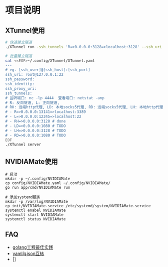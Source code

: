 项目说明
===


## XTunnel使用

```bash
# 快速建立隧道
./XTunnel run -ssh_tunnels 'R=>0.0.0.0:3128=>localhost:3128' --ssh_uri root@aliyun.moyi-lc.com:22 --ssh_password XXXX

# 批量建立隧道
cat <<EOF>~/.config/XTunnel/XTunnel.yaml
---
# eg. [ssh_user]@[ssh_host]:[ssh_port]
ssh_uri: root@127.0.0.1:22
ssh_password:
ssh_identity:
ssh_proxy_uri: 
ssh_tunnels:
# 监听端口: nc -lp 4444  查看端口: netstat -anp
# R: 反向隧道, L: 正向隧道, 
# RH: 远端http代理, LD: 本地socks5代理, RD: 远端socks5代理, LH: 本地http代理
# - R=>0.0.0.0:13141=>localhost:3389
# - L=>0.0.0.0:12345=>localhost:22
# - RH=>0.0.0.0:3128 # done
# - LD=>0.0.0.0:1080 # TODO
# - LH=>0.0.0.0:3128 # TODO
# - RD=>0.0.0.0:1080 # TODO
EOF
./XTunnel server

```

## NVIDIAMate使用

```
# 启动
mkdir -p ~/.config/NVIDIAMate
cp config/NVIDIAMate.yaml ~/.config/NVIDIAMate/
go run app/cmd/NVIDIAMate run

# 添加systemd服务
mkdir -p /var/log/NVIDIAMate
cp init/NVIDIAMate.service /etc/systemd/system/NVIDIAMate.service
systemctl enabel NVIDIAMate
systemctl start NVIDIAMate
systemctl status NVIDIAMate
```


## FAQ

- [golang工程最佳实践](https://github.com/golang-standards/project-layout)
- [yaml与json互转](https://github.com/ghodss/yaml)
- []